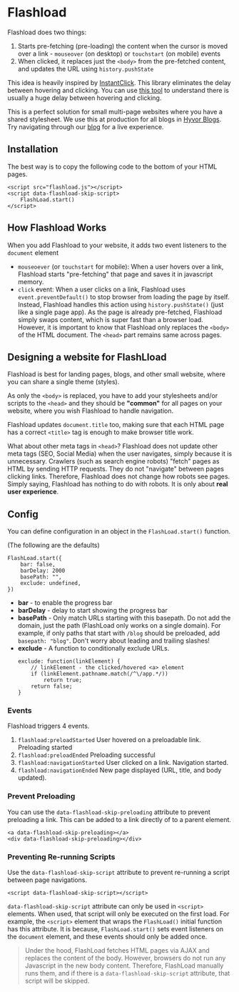# Flashload

Flashload does two things:

1. Starts pre-fetching (pre-loading) the content when the cursor is moved over a link - `mouseover` (on desktop) or `touchstart` (on mobile) events
2. When clicked, it replaces just the `<body>` from the pre-fetched content, and updates the URL using `history.pushState`

This idea is heavily inspired by [InstantClick](http://instantclick.io). This library eliminates the delay between hovering and clicking. You can use [this tool](http://instantclick.io/click-test) to understand there is usually a huge delay between hovering and clicking.

This is a perfect solution for small multi-page websites where you have a shared stylesheet. We use this at production for all blogs in [Hyvor Blogs](https://blogs.hyvor.com). Try navigating through our [blog](https://hyvor.com/blog) for a live experience.

## Installation

The best way is to copy the following code to the bottom of your HTML pages.
```
<script src="flashload.js"></script>
<script data-flashload-skip-script>
    FlashLoad.start()
</script>
```

## How Flashload Works

When you add Flashload to your website, it adds two event listeners to the `document` element

* `mouseoever` (or `touchstart` for mobile): When a user hovers over a link, Flashload starts "pre-fetching" that page and saves it in javascript memory.
* `click` event: When a user clicks on a link, Flashload uses `event.preventDefault()` to stop browser from loading the page by itself. Instead, Flashload handles this action using `history.pushState()` (just like a single page app). As the page is already pre-fetched, Flashload simply swaps content, which is super fast than a browser load. However, it is important to know that Flashload only replaces the `<body>` of the HTML document. The `<head>` part remains same across pages.

## Designing a website for FlashLload

Flashload is best for landing pages, blogs, and other small website, where you can share a single theme (styles).

As only the `<body>` is replaced, you have to add your stylesheets and/or scripts to the `<head>` and they should be **"common"** for all pages on your website, where you wish Flashload to handle navigation.

Flashload updates `document.title` too, making sure that each HTML page has a correct `<title>` tag is enough to make browser title work.

What about other meta tags in `<head>`? Flashload does not update other meta tags (SEO, Social Media) when the user navigates, simply because it is unnecessary. Crawlers (such as search engine robots) "fetch" pages as HTML by sending HTTP requests. They do not "navigate" between pages clicking links. Therefore, Flashload does not change how robots see pages. Simply saying, Flashload has nothing to do with robots. It is only about **real user experience**.

## Config

You can define configuration in an object in the `FlashLoad.start()` function.

(The following are the defaults)
```
FlashLoad.start({
    bar: false,
    barDelay: 2000
    basePath: "",
    exclude: undefined,
})
```

* **bar** - to enable the progress bar
* **barDelay** - delay to start showing the progress bar
* **basePath** - Only match URLs starting with this basepath. Do not add the domain, just the path (FlashLoad only works on a single domain). For example, if only paths that start with `/blog` should be preloaded, add `basepath: "blog"`. Don't worry about leading and trailing slashes!
* **exclude** - A function to conditionally exclude URLs.
    ```
    exclude: function(linkElement) {
        // linkElement - the clicked/hovered <a> element
        if (linkElement.pathname.match(/^\/app.*/))
            return true;
        return false;
    }
    ```
### Events
Flashload triggers 4 events.

1. `flashload:preloadStarted`
    User hovered on a preloadable link. Preloading started
2. `flashload:preloadEnded`
    Preloading successful
3. `flashload:navigationStarted`
    User clicked on a link. Navigation started.
4. `flashload:navigationEnded`
    New page displayed (URL, title, and body updated).


### Prevent Preloading

You can use the `data-flashload-skip-preloading` attribute to prevent preloading a link. This can be added to a link directly of to a parent element.

```
<a data-flashload-skip-preloading></a>
<div data-flashload-skip-preloading></div>
```

### Preventing Re-running Scripts

Use the `data-flashload-skip-script` attribute to prevent re-running a script between page navigations.

```
<script data-flashload-skip-script></script>
```

`data-flashload-skip-script` attribute can only be used in `<script>` elements. When used, that script will only be executed on the first load. For example, the `<script>` element that wraps the `FlashLoad()` initial function has this attribute. It is because, `FlashLoad.start()` sets event listeners on the `document` element, and these events should only be added once.

> Under the hood, FlashLoad fetches HTML pages via AJAX and replaces the content of the body. However, browsers do not run any Javascript in the new body content. Therefore, FlashLoad manually runs them, and if there is a `data-flashload-skip-script` attribute, that script will be skipped.
